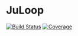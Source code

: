 # JuLoop

[![Build Status](https://github.com/mjulian31/JuLoop.jl/workflows/CI/badge.svg)](https://github.com/mjulian31/JuLoop.jl/actions)
[![Coverage](https://codecov.io/gh/mjulian31/JuLoop.jl/branch/master/graph/badge.svg)](https://codecov.io/gh/mjulian31/JuLoop.jl)
